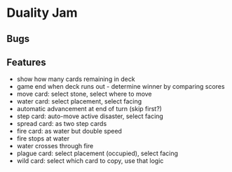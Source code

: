 # Duality Jam

## Bugs

## Features

- show how many cards remaining in deck
- game end when deck runs out
        - determine winner by comparing scores
- move card: select stone, select where to move
- water card: select placement, select facing
- automatic advancement at end of turn (skip first?)
- step card: auto-move active disaster, select facing
- spread card: as two step cards
- fire card: as water but double speed
- fire stops at water
- water crosses through fire
- plague card: select placement (occupied), select facing
- wild card: select which card to copy, use that logic

